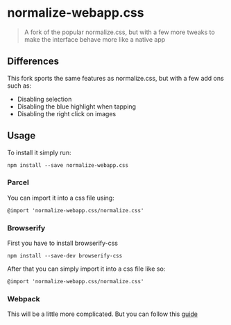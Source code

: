 # normalize-webapp.css

> A fork of the popular normalize.css, but with a few more tweaks to make the interface behave more like a native app

## Differences

This fork sports the same features as normalize.css, but with a few add ons such as:
- Disabling selection
- Disabling the blue highlight when tapping
- Disabling the right click on images

## Usage

To install it simply run:

```
npm install --save normalize-webapp.css
```

### Parcel

You can import it into a css file using:
```
@import 'normalize-webapp.css/normalize.css'
```

### Browserify

First you have to install browserify-css
```
npm install --save-dev browserify-css
```

After that you can simply import it into a css file like so:
```
@import 'normalize-webapp.css/normalize.css'
```

### Webpack
This will be a little more complicated. But you can follow this [guide](https://webpack.js.org/loaders/css-loader)